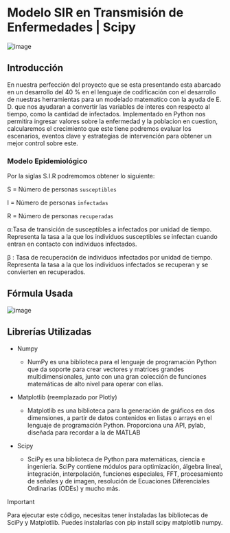 # Modelo SIR en Transmisión de Enfermedades | Scipy

![image](https://github.com/davidmanueldev/modelo-sir-python/assets/129340427/9eb5670b-8072-4c58-aa7f-f0f7c7844c43)

## Introducción

En nuestra perfección del proyecto que se esta presentando esta
abarcado en un desarrollo del 40 % en el lenguaje de codificación con
el desarrollo de nuestras herramientas para un modelado matematico
con la ayuda de E. D. que nos ayudaran a convertir las variables de
interes con respecto al tiempo, como la cantidad de infectados.
Implementado en Python nos permitira ingresar valores sobre la
enfermedad y la poblacion en cuestion, calcularemos el crecimiento
que este tiene podremos evaluar los escenarios, eventos clave y
estrategias de intervención para obtener un mejor control sobre este.

### Modelo Epidemiológico
Por la siglas S.I.R podremomos obtener lo siguiente:

S = Número de personas `susceptibles`

I = Número de personas `infectadas`

R = Número de personas `recuperadas`

α:Tasa de transición de susceptibles a infectados por unidad de tiempo. Representa la tasa a la que los individuos susceptibles se infectan cuando entran en contacto con individuos infectados.

β : Tasa de recuperación de
individuos infectados por unidad
de tiempo. Representa la tasa a la
que los individuos infectados se
recuperan y se convierten en
recuperados.

## Fórmula Usada

![image](https://puntoseguido.upc.edu.pe/wp-content/uploads/2020/04/dos.png)

## Librerías Utilizadas
* Numpy
  * NumPy es una biblioteca para el lenguaje de programación Python que da soporte para crear vectores y matrices grandes multidimensionales, junto con una gran colección de funciones matemáticas de alto nivel para operar con ellas. 
  
* Matplotlib (reemplazado por Plotly)
  * Matplotlib es una biblioteca para la generación de gráficos en dos dimensiones, a partir de datos contenidos en listas o arrays en el lenguaje de programación Python. Proporciona una API, pylab, diseñada para recordar a la de MATLAB
  
* Scipy
  * SciPy es una biblioteca de Python para matemáticas, ciencia e ingeniería. SciPy contiene módulos para optimización, álgebra lineal, integración, interpolación, funciones especiales, FFT, procesamiento de señales y de imagen, resolución de Ecuaciones Diferenciales Ordinarias (ODEs) y mucho más.


>[!IMPORTANT]
>Para ejecutar este código, necesitas tener instaladas las bibliotecas de SciPy y Matplotlib. Puedes instalarlas con pip install scipy matplotlib numpy.
